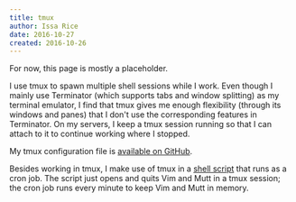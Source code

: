 ```yaml
---
title: tmux
author: Issa Rice
date: 2016-10-27
created: 2016-10-26
---
```


For now, this page is mostly a placeholder.

I use tmux to spawn multiple shell sessions while I work.
Even though I mainly use Terminator (which supports tabs and window splitting)
as my terminal emulator, I find that tmux gives me enough flexibility (through
its windows and panes) that I don't use the corresponding features in
Terminator.
On my servers, I keep a tmux session running so that I can attach to it to
continue working where I stopped.

My tmux configuration file is [available on GitHub][conf].

Besides working in tmux, I make use of tmux in a [shell script][keep] that runs
as a cron job.
The script just opens and quits Vim and Mutt in a tmux session; the cron job
runs every minute to keep Vim and Mutt in memory.

[conf]: https://github.com/riceissa/dotfiles/blob/master/.tmux.conf
[keep]: https://github.com/riceissa/dotfiles/blob/master/.local/bin/keep_vim_mutt.sh
